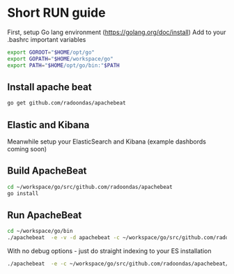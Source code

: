 # Short RUN guide

First, setup Go lang environment (https://golang.org/doc/install)
Add to your .bashrc important variables

```bash
export GOROOT="$HOME/opt/go"
export GOPATH="$HOME/workspace/go"
export PATH="$HOME/opt/go/bin:"$PATH
```

## Install apache beat

```bash
go get github.com/radoondas/apachebeat
```

## Elastic and Kibana
Meanwhile setup your ElasticSearch and Kibana (example dashbords coming soon)

## Build ApacheBeat 

```bash
cd ~/workspace/go/src/github.com/radoondas/apachebeat
go install
```

## Run ApacheBeat

```bash
cd ~/workspace/go/bin
./apachebeat  -e -v -d apachebeat -c ~/workspace/go/src/github.com/radoondas/apachebeat/etc/apachebeat.yml
```

With no debug options - just do straight indexing to your ES installation

```bash
./apachebeat  -e -c ~/workspace/go/src/github.com/radoondas/apachebeat/etc/apachebeat.yml
```